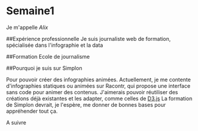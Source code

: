# Semaine1
Je m'appelle _Alix_

##Expérience professionnelle
Je suis journaliste web de formation, spécialisée dans l'infographie et la data

##Formation
Ecole de journalisme 

##Pourquoi je suis sur Simplon

Pour pouvoir créer des infographies animées.
Actuellement, je me contente d'infographies statiques ou animées sur Racontr, qui propose une interface sans code pour animer des contenus. 
J'aimerais pouvoir réutiliser des créations déjà existantes et les adapter, comme celles de [D3.js](www.D3.js)
La formation de Simplon devrait, je l'espère, me donner de bonnes bases pour appréhender tout ça.

A suivre
